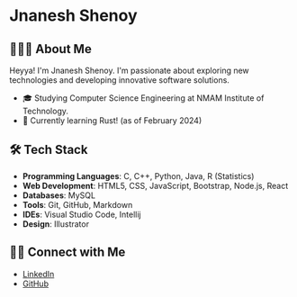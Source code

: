 # Jnanesh Shenoy

## 👨🏻‍💻 About Me
Heyya! I'm Jnanesh Shenoy. I'm passionate about exploring new technologies and developing innovative software solutions.

- 🎓 Studying Computer Science Engineering at NMAM Institute of Technology.
- 🌱 Currently learning Rust! (as of February 2024)

## 🛠 Tech Stack
- **Programming Languages**: C, C++, Python, Java, R (Statistics)
- **Web Development**: HTML5, CSS, JavaScript, Bootstrap, Node.js, React
- **Databases**: MySQL
- **Tools**: Git, GitHub, Markdown
- **IDEs**: Visual Studio Code, Intellij
- **Design**: Illustrator

## 🤝🏻 Connect with Me
- [LinkedIn](https://www.linkedin.com/in/jnaneshshenoy)
- [GitHub](https://github.com/JnaneshShenoy)
